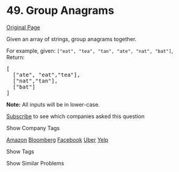 # 49. Group Anagrams

[Original Page](https://leetcode.com/problems/anagrams/)

Given an array of strings, group anagrams together.

For example, given: `["eat", "tea", "tan", "ate", "nat", "bat"]`,  
Return:

<pre>[
  ["ate", "eat","tea"],
  ["nat","tan"],
  ["bat"]
]</pre>

**Note:** All inputs will be in lower-case.

<div>

[Subscribe](/subscribe/) to see which companies asked this question

</div>

<div>

<div id="company_tags" class="btn btn-xs btn-warning">Show Company Tags</div>

<span class="hidebutton">[Amazon](/company/amazon/) [Bloomberg](/company/bloomberg/) [Facebook](/company/facebook/) [Uber](/company/uber/) [Yelp](/company/yelp/)</span></div>

<div>

<div id="tags" class="btn btn-xs btn-warning">Show Tags</div>

<span class="hidebutton" style="display: none;">[Hash Table](/tag/hash-table/) [String](/tag/string/)</span></div>

<div>

<div id="similar" class="btn btn-xs btn-warning">Show Similar Problems</div>

<span class="hidebutton" style="display: none;">[(E) Valid Anagram](/problems/valid-anagram/) [(E) Group Shifted Strings](/problems/group-shifted-strings/)</span></div>